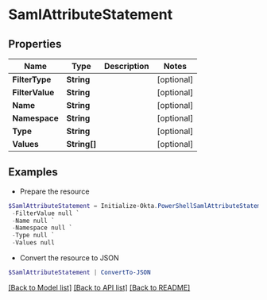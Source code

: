 # SamlAttributeStatement
## Properties

Name | Type | Description | Notes
------------ | ------------- | ------------- | -------------
**FilterType** | **String** |  | [optional] 
**FilterValue** | **String** |  | [optional] 
**Name** | **String** |  | [optional] 
**Namespace** | **String** |  | [optional] 
**Type** | **String** |  | [optional] 
**Values** | **String[]** |  | [optional] 

## Examples

- Prepare the resource
```powershell
$SamlAttributeStatement = Initialize-Okta.PowerShellSamlAttributeStatement  -FilterType null `
 -FilterValue null `
 -Name null `
 -Namespace null `
 -Type null `
 -Values null
```

- Convert the resource to JSON
```powershell
$SamlAttributeStatement | ConvertTo-JSON
```

[[Back to Model list]](../README.md#documentation-for-models) [[Back to API list]](../README.md#documentation-for-api-endpoints) [[Back to README]](../README.md)

